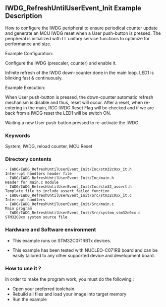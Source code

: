 ﻿## <b>IWDG_RefreshUntilUserEvent_Init Example Description</b>

How to configure the IWDG peripheral to ensure periodical counter update and
generate an MCU IWDG reset when a User push-button is pressed. The peripheral
is initialized with LL unitary service functions to optimize
for performance and size.

Example Configuration:

Configure the IWDG (prescaler, counter) and enable it.

Infinite refresh of the IWDG down-counter done in the main loop.
LED1 is blinking fast & continuously.

Example Execution:

When User push-button is pressed, the down-counter automatic refresh mechanism is
disable and thus, reset will occur. After a reset, when re-entering in the main,
RCC IWDG Reset Flag will be checked and if we are back from a IWDG reset the LED1
will be switch ON.

Waiting a new User push-button pressed to re-activate the IWDG

### <b>Keywords</b>

System, IWDG, reload counter, MCU Reset

### <b>Directory contents</b>

	- IWDG/IWDG_RefreshUntilUserEvent_Init/Inc/stm32c0xx_it.h          Interrupt handlers header file
	- IWDG/IWDG_RefreshUntilUserEvent_Init/Inc/main.h                        Header for main.c module
	- IWDG/IWDG_RefreshUntilUserEvent_Init/Inc/stm32_assert.h                Template file to include assert_failed function
	- IWDG/IWDG_RefreshUntilUserEvent_Init/Src/stm32c0xx_it.c          Interrupt handlers
	- IWDG/IWDG_RefreshUntilUserEvent_Init/Src/main.c                        Main program
	- IWDG/IWDG_RefreshUntilUserEvent_Init/Src/system_stm32c0xx.c      STM32C0xx system source file


### <b>Hardware and Software environment</b>

  - This example runs on STM32C071RBTx devices.

  - This example has been tested with NUCLEO-C071RB board and can be
    easily tailored to any other supported device and development board.

### <b>How to use it ?</b>

In order to make the program work, you must do the following :

 - Open your preferred toolchain
 - Rebuild all files and load your image into target memory
 - Run the example


